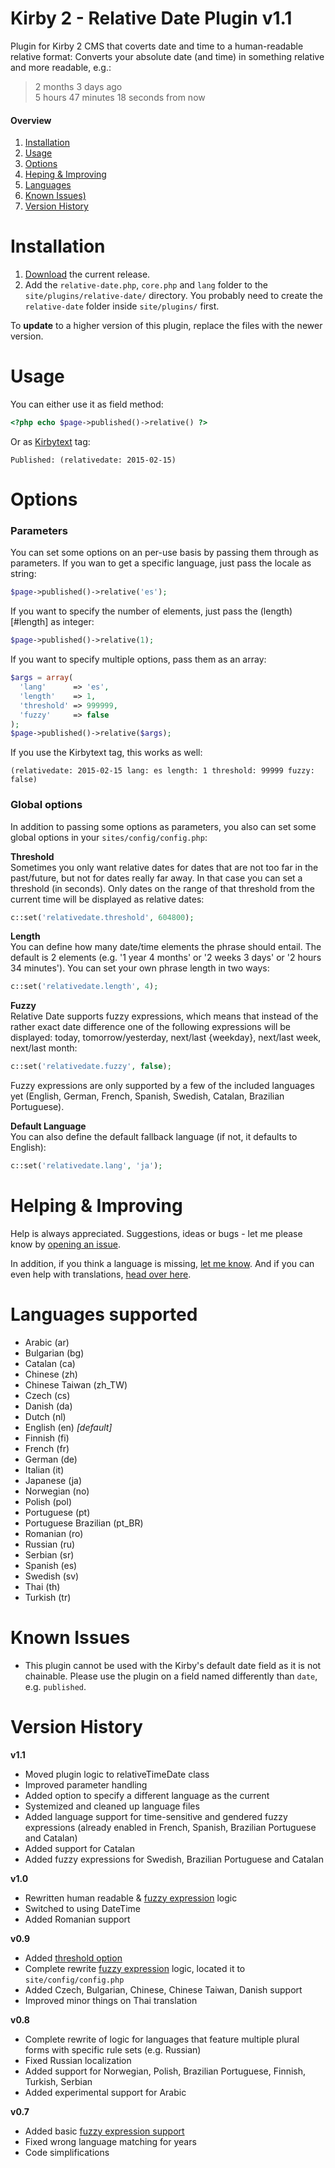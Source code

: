 # Kirby 2 - Relative Date Plugin v1.1
Plugin for Kirby 2 CMS that coverts date and time to a human-readable relative format: Converts your absolute date (and time) in something relative and more readable, e.g.: 

> 2 months 3 days ago  
> 5 hours 47 minutes 18 seconds from now  
 
#### Overview
1. [Installation](#install)  
1. [Usage](#use)  
2. [Options](#options)  
3. [Heping & Improving](#helping)  
4. [Languages](#languages)  
5. [Known Issues)](issues)  
6. [Version History](#history)  

# Installation <a id="install"></a>
1. [Download](https://github.com/distantnative/kirby-relativedate/archive/master.zip) the current release.
2. Add the `relative-date.php`, `core.php` and `lang` folder to the `site/plugins/relative-date/` directory. You probably need to create the `relative-date` folder inside `site/plugins/` first.

To **update** to a higher version of this plugin, replace the files with the newer version.

# Usage <a id="install"></a>

You can either use it as field method:
```php
<?php echo $page->published()->relative() ?>
```

Or as [Kirbytext](http://getkirby.com/docs/content/text) tag:
```
Published: (relativedate: 2015-02-15)
```

# Options <a id="options"></a>

### Parameters

You can set some options on an per-use basis by passing them through as parameters. If you wan to get a specific language, just pass the locale as string:

```php
$page->published()->relative('es');
```

If you want to specify the number of elements, just pass the (length)[#length] as integer:

```php
$page->published()->relative(1);
```

If you want to specify multiple options, pass them as an array:

```php
$args = array(
  'lang'      => 'es',
  'length'    => 1,
  'threshold' => 999999,
  'fuzzy'     => false
);
$page->published()->relative($args);
```

If you use the Kirbytext tag, this works as well:
```
(relativedate: 2015-02-15 lang: es length: 1 threshold: 99999 fuzzy: false)
```

### Global options

In addition to passing some options as parameters, you also can set some global options in your `sites/config/config.php`:

**Threshold <a id="threshold"></a>**  
Sometimes you only want relative dates for dates that are not too far in the past/future, but not for dates really far away. In that case you can set a threshold (in seconds). Only dates on the range of that threshold from the current time will be displayed as relative dates:

```php
c::set('relativedate.threshold', 604800);
```


**Length <a id="length"></a>**  
You can define how many date/time elements the phrase should entail. The default is 2 elements (e.g. '1 year 4 months' or '2 weeks 3 days' or '2 hours 34 minutes'). You can set your own phrase length in two ways:

```php
c::set('relativedate.length', 4);
```

**Fuzzy <a id="fuzzy"></a>**  
Relative Date supports fuzzy expressions, which means that instead of the rather exact date difference one of the following expressions will be displayed: today, tomorrow/yesterday, next/last {weekday}, next/last week, next/last month:

```php
c::set('relativedate.fuzzy', false);
```

Fuzzy expressions are only supported by a few of the included languages yet (English, German, French, Spanish, Swedish, Catalan, Brazilian Portuguese).

**Default Language**  
You can also define the default fallback language (if not, it defaults to English):

```php
c::set('relativedate.lang', 'ja');
```

# Helping & Improving <a id="helping"></a>
Help is always appreciated. Suggestions, ideas or bugs - let me please know by [opening an issue](https://github.com/distantnative/kirby-relativedate/issues).

In addition, if you think a language is missing, [let me know](https://github.com/distantnative/kirby-relativedate/issues/11). And if you can even help with translations, [head over here](https://github.com/distantnative/kirby-relativedate/issues/20).

# Languages supported <a id="languages"></a>

- Arabic (ar)
- Bulgarian (bg)
- Catalan (ca)
- Chinese (zh)
- Chinese Taiwan (zh_TW)
- Czech (cs)
- Danish (da)
- Dutch (nl)
- English (en) *[default]*
- Finnish (fi)
- French (fr)
- German (de)
- Italian (it)
- Japanese (ja)
- Norwegian (no)
- Polish (pol)
- Portuguese (pt)
- Portuguese Brazilian (pt_BR) 
- Romanian (ro)
- Russian (ru)
- Serbian (sr)
- Spanish (es)
- Swedish (sv)
- Thai (th)
- Turkish (tr)

# Known Issues <a id="issues"></a>
- This plugin cannot be used with the Kirby's default date field as it is not chainable. Please use the plugin on a field named differently than `date`, e.g. `published`.

# Version History <a id="history"></a>
**v1.1**
- Moved plugin logic to relativeTimeDate class
- Improved parameter handling
- Added option to specify a different language as the current
- Systemized and cleaned up language files
- Added language support for time-sensitive and gendered fuzzy expressions (already enabled in French, Spanish, Brazilian Portuguese and Catalan)
- Added support for Catalan
- Added fuzzy expressions for Swedish, Brazilian Portuguese and Catalan

**v1.0**
- Rewritten human readable & [fuzzy expression](#fuzzy) logic
- Switched to using DateTime
- Added Romanian support

**v0.9**
- Added [threshold option](#threshold)
- Complete rewrite [fuzzy expression](#fuzzy) logic, located it to ```site/config/config.php```
- Added Czech, Bulgarian, Chinese, Chinese Taiwan, Danish support
- Improved minor things on Thai translation

**v0.8**
- Complete rewrite of logic for languages that feature multiple plural forms with specific rule sets (e.g. Russian)
- Fixed Russian localization
- Added support for Norwegian, Polish, Brazilian Portuguese, Finnish, Turkish, Serbian
- Added experimental support for Arabic

**v0.7**
- Added basic [fuzzy expression support](#fuzzy) 
- Fixed wrong language matching for years
- Code simplifications
